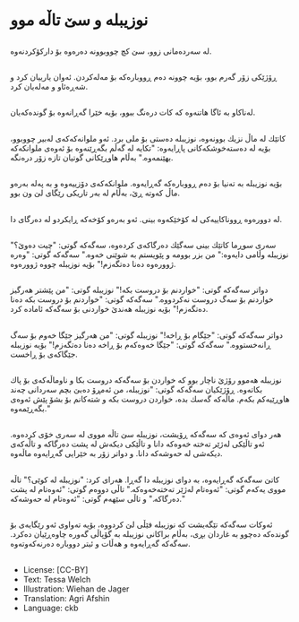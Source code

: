 # نوزیبلە و سێ تاڵە موو

##
لە سەردەمانی زوو، سێ كچ چووبوونە دەرەوە بۆ داركۆكردنەوە.

##
ڕۆژێكی زۆر گەرم بوو، بۆیە چوونە دەم ڕووبارەكە بۆ مەلەكردن. ئەوان یارییان كرد و شەڕەئاو و مەلەیان كرد.

##
لەناكاو بە ئاگا هاتنەوە كە كات درەنگ ببوو، بۆیە خێرا گەڕانەوە بۆ گوندەكەیان.

##
كاتێك لە ماڵ نزیك بوونەوە، نوزیبلە دەستی بۆ ملی برد. ئەو ملوانەكەكەی لەبیر چووبوو، بۆیە لە دەستەخوشكەكانی پاڕایەوە: "تكایە لە گەڵم بگەڕێنەوە بۆ ئەوەی ملوانكەكە بهێنمەوە." بەڵام هاوڕێكانی گوتیان تازە زۆر درەنگە.

##
بۆیە نوزیبلە بە تەنیا بۆ دەم ڕووبارەكە گەڕایەوە. ملوانكەكەی دۆزییەوە و بە پەلە بەرەو ماڵ كەوتە ڕێ، بەڵام لە بەر تاریکی رێگای لێ ون بوو.

##
لە دوورەوە ڕووناكاییەكی لە كۆخێكەوە بینی. ئەو بەرەو كۆخەكە ڕایكردو لە دەرگای دا.

##
سەری سوڕما كاتێك بینی سەگێك دەرگاكەی كردەوە، سەگەكە گوتی: "چیت دەوێ؟" نوزیبلە وڵامی دایەوە:" من بزر بوومە و پێویستم بە شوێنی خەوە." سەگەكە گوتی: "وەرە ژوورەوە دەنا دەتگەزم!" بۆیە نوزیبلە چووە ژوورەوە.

##
دواتر سەگەكە گوتی: "خواردنم بۆ دروست بكە!" نوزیبلە گوتی: "من پێشتر هەرگیز خواردنم بۆ سەگ دروست نەكردووە." سەگەكە گوتی: "خواردنم بۆ دروست بكە دەنا دەتگەزم!" بۆیە نوزیبلە هەندێ خواردنی بۆ سەگەكە ئامادە كرد.

##
دواتر سەگەكە گوتی: "جێگام بۆ ڕاخە!" نوزیبلە گوتی: "من هەرگیز جێگا خەوم بۆ سەگ ڕانەخستووە." سەگەکە گوتی: "جێگا خەوەكەم بۆ ڕاخە دەنا دەتگەزم!" بۆیە نوزیبلە جێگاكەی بۆ ڕاخست.

##
نوزیبلە هەموو رۆژێ ناچار بوو كە خواردن بۆ سەگەكە دروست بکا و ناوماڵەكەی بۆ پاك بكاتەوە. ڕۆژێكیان سەگەكە گوتی: "نوزیبلە، من ئەمڕۆ دەبێ بچم سەردانی چەند هاوڕێیەكم بكەم. ماڵەكە گەسك بدە، خواردن دروست بكە و شتەكانم بۆ بشۆ پێش ئەوەی  بگەڕێمەوە."

##
هەر دوای ئەوەی كە سەگەكە ڕۆیشت، نوزیبلە سێ تاڵە مووی لە سەری خۆی كردەوە. ئەو تاڵێكی لەژێر تەختە خەوەكە دانا و تاڵێكی دیكەش لە پشت دەرگاكە و تاڵەكەی دیكەشی لە حەوشەكە دانا. و دواتر زۆر بە خێرایی گەڕایەوە ماڵەوە.

##
كاتێ سەگەكە گەڕایەوە، بە دوای نوزیبلە دا گەڕا. هەرای كرد: "نوزیبلە لە كوێی؟" تاڵە مووی یەكەم گوتی: "ئەوەتام لەژێر تەختەخەوەكە." تاڵی دووەم گوتی: "ئەوەتام لە پشت دەرگاكە." و تاڵی سێهەم گوتی: "ئەوەتام لە حەوشەكە."

##
ئەوكات سەگەكە تێگەیشت كە نوزیبلە فێڵی لێ كردووە، بۆیە تەواوی ئەو رێگایەی بۆ گوندەكە دەچوو بە غاردان بڕی، بەڵام براكانی نوزیبلە بە گۆپاڵی گەورە چاوەڕێیان دەكرد. سەگەكە گەڕایەوە و هەڵات و ئیتر دووبارە دەرنەكەوتەوە.

##
* License: [CC-BY]
* Text: Tessa Welch
* Illustration: Wiehan de Jager
* Translation: Agri Afshin
* Language: ckb

